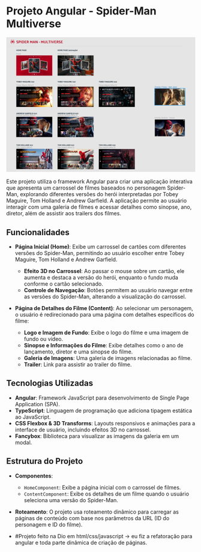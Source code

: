 # Projeto Angular - Spider-Man Multiverse

![Spider-Man Multiverse](src/assets/spiderman-multiverse-figma.png)

Este projeto utiliza o framework Angular para criar uma aplicação interativa que apresenta um carrossel de filmes baseados no personagem Spider-Man, explorando diferentes versões do herói interpretadas por Tobey Maguire, Tom Holland e Andrew Garfield. A aplicação permite ao usuário interagir com uma galeria de filmes e acessar detalhes como sinopse, ano, diretor, além de assistir aos trailers dos filmes.

## Funcionalidades

- **Página Inicial (Home)**: Exibe um carrossel de cartões com diferentes versões do Spider-Man, permitindo ao usuário escolher entre Tobey Maguire, Tom Holland e Andrew Garfield.
  - **Efeito 3D no Carrossel**: Ao passar o mouse sobre um cartão, ele aumenta e destaca a versão do herói, enquanto o fundo muda conforme o cartão selecionado.
  - **Controle de Navegação**: Botões permitem ao usuário navegar entre as versões do Spider-Man, alterando a visualização do carrossel.
  
- **Página de Detalhes do Filme (Content)**: Ao selecionar um personagem, o usuário é redirecionado para uma página com detalhes específicos do filme:
  - **Logo e Imagem de Fundo**: Exibe o logo do filme e uma imagem de fundo ou vídeo.
  - **Sinopse e Informações do Filme**: Exibe detalhes como o ano de lançamento, diretor e uma sinopse do filme.
  - **Galeria de Imagens**: Uma galeria de imagens relacionadas ao filme.
  - **Trailer**: Link para assistir ao trailer do filme.

## Tecnologias Utilizadas

- **Angular**: Framework JavaScript para desenvolvimento de Single Page Application (SPA).
- **TypeScript**: Linguagem de programação que adiciona tipagem estática ao JavaScript.
- **CSS Flexbox & 3D Transforms**: Layouts responsivos e animações para a interface de usuário, incluindo efeitos 3D no carrossel.
- **Fancybox**: Biblioteca para visualizar as imagens da galeria em um modal.

## Estrutura do Projeto

- **Componentes**:
  - `HomeComponent`: Exibe a página inicial com o carrossel de filmes.
  - `ContentComponent`: Exibe os detalhes de um filme quando o usuário seleciona uma versão do Spider-Man.
  
- **Roteamento**: O projeto usa roteamento dinâmico para carregar as páginas de conteúdo com base nos parâmetros da URL (ID do personagem e ID do filme).

- #Projeto feito na Dio em html/css/javascript -> eu fiz a refatoração para angular e toda parte dinâmica de criação de páginas.
